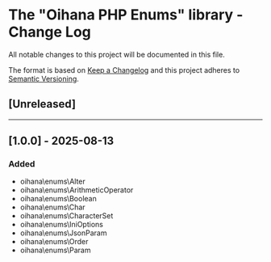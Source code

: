 # The "Oihana PHP Enums" library - Change Log

All notable changes to this project will be documented in this file.

The format is based on [Keep a Changelog](http://keepachangelog.com/) and this project adheres to [Semantic Versioning](http://semver.org/).

## [Unreleased]

----

## [1.0.0] - 2025-08-13

### Added
 - oihana\enums\Alter
 - oihana\enums\ArithmeticOperator
 - oihana\enums\Boolean
 - oihana\enums\Char
 - oihana\enums\CharacterSet
 - oihana\enums\IniOptions
 - oihana\enums\JsonParam
 - oihana\enums\Order
 - oihana\enums\Param

